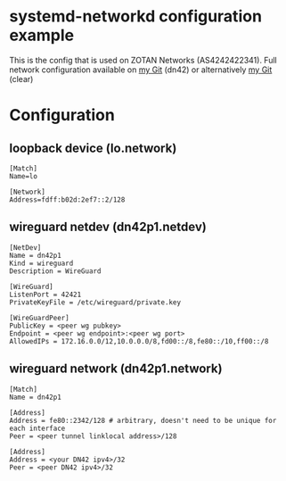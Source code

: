 # systemd-networkd configuration example
This is the config that is used on ZOTAN Networks (AS4242422341). Full network configuration available on [my Git](https://git.zotan.dn42/zotan/dn42) (dn42) or alternatively [my Git](https://git.prod.zotan.network/zotan/dn42) (clear)


# Configuration

## loopback device (lo.network)
```
[Match]
Name=lo

[Network]
Address=fdff:b02d:2ef7::2/128
```

## wireguard netdev (dn42p1.netdev)
```
[NetDev]
Name = dn42p1
Kind = wireguard
Description = WireGuard

[WireGuard]
ListenPort = 42421
PrivateKeyFile = /etc/wireguard/private.key

[WireGuardPeer]
PublicKey = <peer wg pubkey>
Endpoint = <peer wg endpoint>:<peer wg port>
AllowedIPs = 172.16.0.0/12,10.0.0.0/8,fd00::/8,fe80::/10,ff00::/8
```

## wireguard network (dn42p1.network)
```
[Match]
Name = dn42p1

[Address]
Address = fe80::2342/128 # arbitrary, doesn't need to be unique for each interface
Peer = <peer tunnel linklocal address>/128

[Address]
Address = <your DN42 ipv4>/32
Peer = <peer DN42 ipv4>/32

```